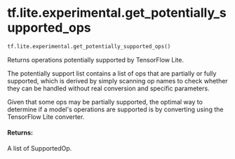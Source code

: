 <div itemscope itemtype="http://developers.google.com/ReferenceObject">
<meta itemprop="name" content="tf.lite.experimental.get_potentially_supported_ops" />
<meta itemprop="path" content="Stable" />
</div>

# tf.lite.experimental.get_potentially_supported_ops

``` python
tf.lite.experimental.get_potentially_supported_ops()
```

Returns operations potentially supported by TensorFlow Lite.

The potentially support list contains a list of ops that are partially or
fully supported, which is derived by simply scanning op names to check whether
they can be handled without real conversion and specific parameters.

Given that some ops may be partially supported, the optimal way to determine
if a model's operations are supported is by converting using the TensorFlow
Lite converter.

#### Returns:

A list of SupportedOp.